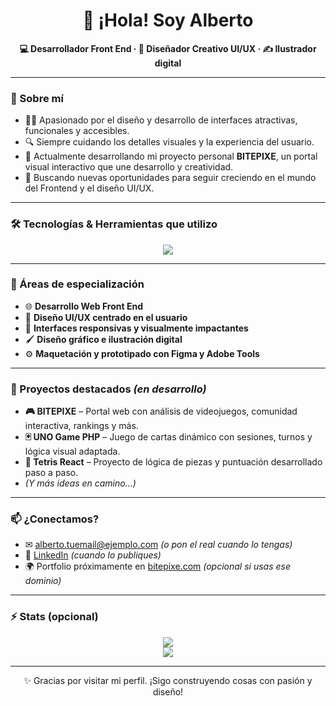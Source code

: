 <h1 align="center">👋 ¡Hola! Soy Alberto</h1>

<p align="center"><b>💻 Desarrollador Front End · 🎨 Diseñador Creativo UI/UX · ✍️ Ilustrador digital</b></p>

---

### 🧠 Sobre mí

- 👨‍💻 Apasionado por el diseño y desarrollo de interfaces atractivas, funcionales y accesibles.
- 🔍 Siempre cuidando los detalles visuales y la experiencia del usuario.
- 🚀 Actualmente desarrollando mi proyecto personal **BITEPIXE**, un portal visual interactivo que une desarrollo y creatividad.
- 🎯 Buscando nuevas oportunidades para seguir creciendo en el mundo del Frontend y el diseño UI/UX.

---

### 🛠 Tecnologías & Herramientas que utilizo

<p align="center">
  <img src="https://skillicons.dev/icons?i=html,css,js,react,php,bootstrap,tailwind,figma,illustrator,photoshop,git,github,vscode" />
</p>

---

### 🧩 Áreas de especialización

- 🌐 **Desarrollo Web Front End**
- 🎨 **Diseño UI/UX centrado en el usuario**
- 📱 **Interfaces responsivas y visualmente impactantes**
- 🖌 **Diseño gráfico e ilustración digital**
- ⚙️ **Maquetación y prototipado con Figma y Adobe Tools**

---

### 📌 Proyectos destacados *(en desarrollo)*

- **🎮 BITEPIXE** – Portal web con análisis de videojuegos, comunidad interactiva, rankings y más.
- **🃏 UNO Game PHP** – Juego de cartas dinámico con sesiones, turnos y lógica visual adaptada.
- **🧱 Tetris React** – Proyecto de lógica de piezas y puntuación desarrollado paso a paso.
- *(Y más ideas en camino...)*

---

### 📫 ¿Conectamos?
- ✉ alberto.tuemail@ejemplo.com *(o pon el real cuando lo tengas)*
- 💼 [LinkedIn](https://linkedin.com/in/tuusuario) *(cuando lo publiques)*
- 🌍 Portfolio próximamente en [bitepixe.com](https://bitepixe.com) *(opcional si usas ese dominio)*

---

### ⚡ Stats (opcional)
<p align="center">
  <img src="https://github-readme-stats.vercel.app/api?username=bitepixe&show_icons=true&theme=default" />
  <br/>
  <img src="https://github-readme-stats.vercel.app/api/top-langs/?username=bitepixe&layout=compact&langs_count=8" />
</p>

---

<p align="center">
✨ Gracias por visitar mi perfil. ¡Sigo construyendo cosas con pasión y diseño!
</p>

